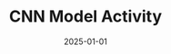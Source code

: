 ---
title: "CNN Model Activity"
description: "Unit 9 e-Portfolio Activity"
module: "machine-learning"
project: "eportfolio-comp-unit9"
date: "2025-01-01"
unit: 9
---